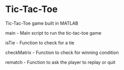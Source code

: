 # Tic-Tac-Toe
Tic-Tac-Toe game built in MATLAB

main - Main script to run the tic-tac-toe game

isTie - Function to check for a tie

checkMatrix - Function to check for winning condition

rematch - Function to ask the player to replay or quit
